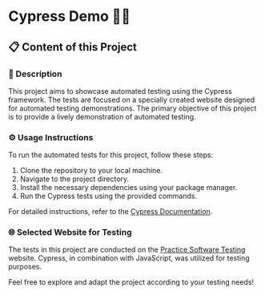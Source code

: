 # Cypress Demo 🌟🚀

## 📋 Content of this Project

### 📝 Description

This project aims to showcase automated testing using the Cypress framework. The tests are focused on a specially created website designed for automated testing demonstrations. The primary objective of this project is to provide a lively demonstration of automated testing.

### ⚙️ Usage Instructions

To run the automated tests for this project, follow these steps:

1. Clone the repository to your local machine.
2. Navigate to the project directory.
3. Install the necessary dependencies using your package manager.
4. Run the Cypress tests using the provided commands.

For detailed instructions, refer to the [Cypress Documentation](https://docs.cypress.io/).

### 🌐 Selected Website for Testing

The tests in this project are conducted on the [Practice Software Testing](https://practicesoftwaretesting.com/#/) website. Cypress, in combination with JavaScript, was utilized for testing purposes.

Feel free to explore and adapt the project according to your testing needs!
